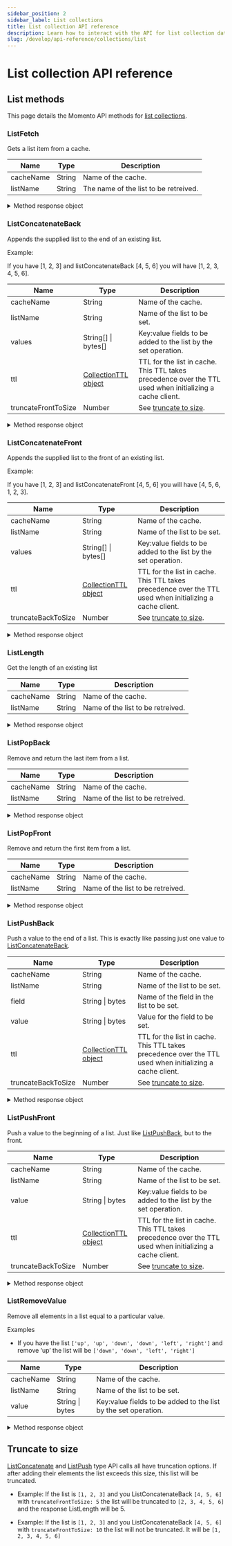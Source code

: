 ```yaml
---
sidebar_position: 2
sidebar_label: List collections
title: List collection API reference
description: Learn how to interact with the API for list collection data types in Momento Serverless Cache.
slug: /develop/api-reference/collections/list
---
```


# List collection API reference

## List methods
This page details the Momento API methods for [list collections](./../datatypes.md#list-collections).

### ListFetch

Gets a list item from a cache.

| Name            | Type   | Description                                   |
| --------------- | ------ | --------------------------------------------- |
| cacheName       | String | Name of the cache.                            |
| listName  | String | The name of the list to be retreived. |

<details>
  <summary>Method response object</summary>

The response object for ListFetch returns three possible options, a cache hit, miss, or an error.

* Hit
    * valueListBytes(): bytes[]
    * valueListString(): string[]
    * toString(): string - Display a truncated valueListString(). See Truncation.
* Miss
* Error

See [response objects](./response-objects.md) for specific information.

</details>

### ListConcatenateBack
Appends the supplied list to the end of an existing list.

Example:

If you have [1, 2, 3] and listConcatenateBack [4, 5, 6] you will have [1, 2, 3, 4, 5, 6].

| Name            | Type         | Description                                   |
| --------------- | ------------ | --------------------------------------------- |
| cacheName       | String       | Name of the cache.                            |
| listName  | String       | Name of the list to be set. |
| values          | String[] \| bytes[] | Key:value fields to be added to the list by the set operation. |
| ttl          | [CollectionTTL object](./collection-ttl.md) | TTL for the list in cache. This TTL takes precedence over the TTL used when initializing a cache client. |
| truncateFrontToSize | Number | See [truncate to size](#truncate-to-size). |

<details>
  <summary>Method response object</summary>

* Success
    * `listLength()`: number - the new length of the list
    * `toString()`: string - add the listLength
* Error

See [response objects](./response-objects.md) for specific information.

</details>

### ListConcatenateFront
Appends the supplied list to the front of an existing list.

Example:

If you have [1, 2, 3] and listConcatenateFront [4, 5, 6] you will have [4, 5, 6, 1, 2, 3].

| Name            | Type         | Description                                   |
| --------------- | ------------ | --------------------------------------------- |
| cacheName       | String       | Name of the cache.                            |
| listName  | String       | Name of the list to be set. |
| values          | String[] \| bytes[] | Key:value fields to be added to the list by the set operation. |
| ttl          | [CollectionTTL object](./collection-ttl.md) | TTL for the list in cache. This TTL takes precedence over the TTL used when initializing a cache client. |
| truncateBackToSize | Number | See [truncate to size](#truncate-to-size). |

<details>
  <summary>Method response object</summary>

* Success
    * `listLength()`: number - the new length of the list
    * `toString()`: string - add the listLength
* Error

See [response objects](./response-objects.md) for specific information.

</details>

### ListLength
Get the length of an existing list

| Name            | Type         | Description                                   |
| --------------- | ------------ | --------------------------------------------- |
| cacheName       | String       | Name of the cache.                            |
| listName  | String       | Name of the list to be retreived. |

<details>
  <summary>Method response object</summary>

* Hit
    * `length()`: number
    * `toString()`: include the length
* Miss
* Error

See [response objects](./response-objects.md) for specific information.

</details>

### ListPopBack
Remove and return the last item from a list.

| Name            | Type         | Description                                   |
| --------------- | ------------ | --------------------------------------------- |
| cacheName       | String       | Name of the cache.                            |
| listName  | String       | Name of the list to be retreived. |

<details>
  <summary>Method response object</summary>

* Hit
    * `valueString()`: string
    * `valueBytes()`: bytes
    * `toString()`: truncated valueString()
* Miss
* Error

See [response objects](./response-objects.md) for specific information.

</details>

### ListPopFront
Remove and return the first item from a list.

| Name            | Type         | Description                                   |
| --------------- | ------------ | --------------------------------------------- |
| cacheName       | String       | Name of the cache.                            |
| listName  | String       | Name of the list to be retreived. |

<details>
  <summary>Method response object</summary>

* Hit
    * `valueString()`: string
    * `valueBytes()`: bytes
    * `toString()`: truncated valueString()
* Miss
* Error

See [response objects](./response-objects.md) for specific information.

</details>

### ListPushBack
Push a value to the end of a list. This is exactly like passing just one value to [ListConcatenateBack](#listconcatenateback).

| Name            | Type         | Description                                   |
| --------------- | ------------ | --------------------------------------------- |
| cacheName       | String       | Name of the cache.                            |
| listName  | String       | Name of the list to be set. |
| field          | String \| bytes | Name of the field in the list to be set. |
| value          | String \| bytes | Value for the field to be set. |
| ttl          | [CollectionTTL object](./collection-ttl.md) | TTL for the list in cache. This TTL takes precedence over the TTL used when initializing a cache client. |
| truncateBackToSize | Number | See [truncate to size](#truncate-to-size). |

<details>
  <summary>Method response object</summary>

* Success
    * `listLength()`: number - the new length of the list
    * `toString()`: string - add the listLength
* Error

See [response objects](./response-objects.md) for specific information.

</details>

### ListPushFront
Push a value to the beginning of a list. Just like [ListPushBack](#listpushback), but to the front.

| Name            | Type         | Description                                   |
| --------------- | ------------ | --------------------------------------------- |
| cacheName       | String       | Name of the cache.                            |
| listName  | String       | Name of the list to be set. |
| value          | String \| bytes | Key:value fields to be added to the list by the set operation. |
| ttl          | [CollectionTTL object](./collection-ttl.md) | TTL for the list in cache. This TTL takes precedence over the TTL used when initializing a cache client. |
| truncateBackToSize | Number | See [truncate to size](#truncate-to-size). |

<details>
  <summary>Method response object</summary>

* Success
    * `listLength()`: number - the new length of the list
    * `toString()`: string - add the listLength
* Error

See [response objects](./response-objects.md) for specific information.

</details>

### ListRemoveValue
Remove all elements in a list equal to a particular value.

Examples

- If you have the list `['up', 'up', 'down', 'down', 'left', 'right']` and remove ‘up’ the list will be `['down', 'down', 'left', 'right']`

| Name            | Type         | Description                                   |
| --------------- | ------------ | --------------------------------------------- |
| cacheName       | String       | Name of the cache.                            |
| listName  | String       | Name of the list to be set. |
| value          | String \| bytes | Key:value fields to be added to the list by the set operation. |

<details>
  <summary>Method response object</summary>

Responses

* Success - even if the value does not exist
* Error

See [response objects](./response-objects.md) for specific information.

</details>

## Truncate to size

[ListConcatenate](#listconcatenateback) and [ListPush](#listpushback) type API calls all have truncation options. If after adding their elements the list exceeds this size, this list will be truncated.

* Example: If the list is `[1, 2, 3]` and you ListConcatenateBack `[4, 5, 6]` with `truncateFrontToSize: 5` the list will be truncated to `[2, 3, 4, 5, 6]` and the response ListLength will be 5.

* Example: If the list is `[1, 2, 3]` and you ListConcatenateBack `[4, 5, 6]` with `truncateFrontToSize: 10` the list will not be truncated. It will be `[1, 2, 3, 4, 5, 6]`